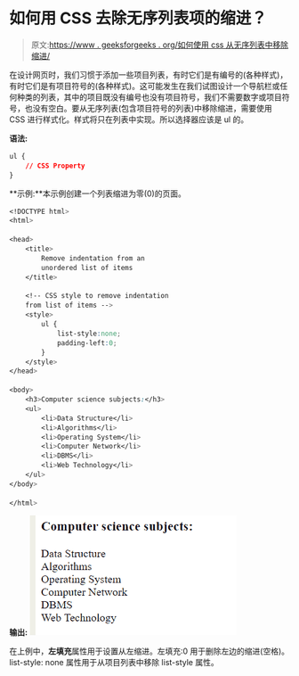 # 如何用 CSS 去除无序列表项的缩进？

> 原文:[https://www . geeksforgeeks . org/如何使用 css 从无序列表中移除缩进/](https://www.geeksforgeeks.org/how-to-remove-indentation-from-an-unordered-list-item-using-css/)

在设计网页时，我们习惯于添加一些项目列表，有时它们是有编号的(各种样式)，有时它们是有项目符号的(各种样式)。这可能发生在我们试图设计一个导航栏或任何种类的列表，其中的项目既没有编号也没有项目符号，我们不需要数字或项目符号，也没有空白。要从无序列表(包含项目符号的列表)中移除缩进，需要使用 CSS 进行样式化。样式将只在列表中实现。所以选择器应该是 ul 的。

**语法:**

```css
ul {
    // CSS Property
}
```

**示例:**本示例创建一个列表缩进为零(0)的页面。

```css
<!DOCTYPE html>
<html>

<head>
    <title>
        Remove indentation from an 
        unordered list of items
    </title>

    <!-- CSS style to remove indentation
    from list of items -->
    <style>
        ul {
            list-style:none;
            padding-left:0;
        }
    </style>
</head>

<body>
    <h3>Computer science subjects:</h3>
    <ul>
        <li>Data Structure</li>
        <li>Algorithms</li>
        <li>Operating System</li>
        <li>Computer Network</li>
        <li>DBMS</li>
        <li>Web Technology</li>
    </ul>
</body>

</html>                    
```

**输出:**
![](img/54d5355650d1178b9a26694f7be9c6a3.png)

在上例中，**左填充**属性用于设置从左缩进。左填充:0 用于删除左边的缩进(空格)。list-style: none 属性用于从项目列表中移除 list-style 属性。
